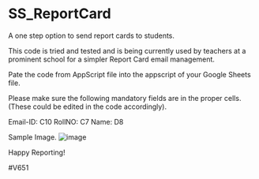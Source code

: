 # SS_ReportCard
A one step option to send report cards to students.

This code is tried and tested and is being currently used by teachers at a prominent school for a simpler Report Card email management.

Pate the code from AppScript file into the appscript of your Google Sheets file. 

Please make sure the following mandatory fields are in the proper cells. (These could be edited in the code accordingly).

Email-ID: C10
RollNO: C7
Name: D8


Sample Image.
![image](https://user-images.githubusercontent.com/33796433/151703376-aaba301c-453f-428f-9d1c-67b315d3160a.png)

Happy Reporting!

#V651
